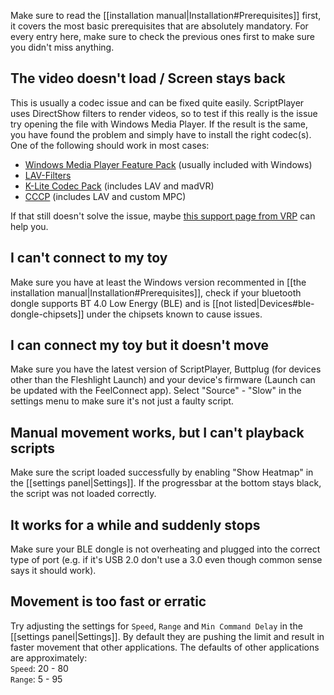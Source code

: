 Make sure to read the [[installation manual|Installation#Prerequisites]] first, it covers the most basic prerequisites that are absolutely mandatory. For every entry here, make sure to check the previous ones first to make sure you didn't miss anything.

## The video doesn't load / Screen stays back
This is usually a codec issue and can be fixed quite easily. ScriptPlayer uses DirectShow filters to render videos, so to test if this really is the issue try opening the file with Windows Media Player. If the result is the same, you have found the problem and simply have to install the right codec(s). One of the following should work in most cases:
* [Windows Media Player Feature Pack](https://www.microsoft.com/en-us/software-download/mediafeaturepack) (usually included with Windows)
* [LAV-Filters](https://github.com/Nevcairiel/LAVFilters/releases)
* [K-Lite Codec Pack](https://www.codecguide.com/download_kl.htm) (includes LAV and madVR)
* [CCCP](http://www.cccp-project.net/) (includes LAV and custom MPC)

If that still doesn't solve the issue, maybe [this support page from VRP](https://support.virtualrealporn.com/hc/en-us/articles/203037781-The-screen-stays-black-and-I-can-t-see-the-video) can help you.

## I can't connect to my toy
Make sure you have at least the Windows version recommented in [[the installation manual|Installation#Prerequisites]], check if your bluetooth dongle supports BT 4.0 Low Energy (BLE) and is [[not listed|Devices#ble-dongle-chipsets]] under the chipsets known to cause issues.

## I can connect my toy but it doesn't move
Make sure you have the latest version of ScriptPlayer, Buttplug (for devices other than the Fleshlight Launch) and your device's firmware (Launch can be updated with the FeelConnect app). Select "Source" - "Slow" in the settings menu to make sure it's not just a faulty script.

## Manual movement works, but I can't playback scripts
Make sure the script loaded successfully by enabling "Show Heatmap" in the [[settings panel|Settings]]. If the progressbar at the bottom stays black, the script was not loaded correctly.

## It works for a while and suddenly stops
Make sure your BLE dongle is not overheating and plugged into the correct type of port (e.g. if it's USB 2.0 don't use a 3.0 even though common sense says it should work).

## Movement is too fast or erratic
Try adjusting the settings for ``Speed``, ``Range`` and ``Min Command Delay`` in the [[settings panel|Settings]]. By default they are pushing the limit and result in faster movement that other applications. The defaults of other applications are approximately:   
``Speed``: 20 - 80  
``Range``: 5 - 95